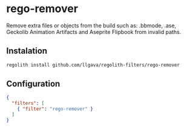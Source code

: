 # rego-remover
Remove extra files or objects from the build such as: .bbmode, .ase, Geckolib Animation Artifacts and Aseprite Flipbook from invalid paths.

## Instalation
```sh
regolith install github.com/llgava/regolith-filters/rego-remover
```

## Configuration
```json
{
  "filters": [
    { "filter": "rego-remover" }
  ]
}
```
